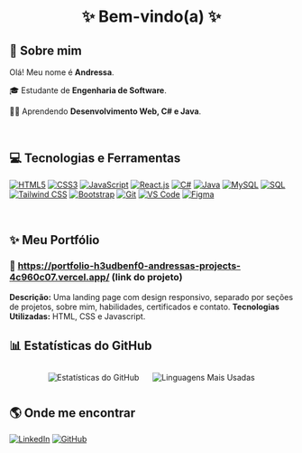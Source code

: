 <h1 align="center">✨ Bem-vindo(a) ✨</h1>

## 🌸 Sobre mim

Olá! Meu nome é **Andressa**.

🎓 Estudante de **Engenharia de Software**.

👩‍💻 Aprendendo **Desenvolvimento Web, C# e Java**.
 

</br>

## 💻 Tecnologias e Ferramentas

[![HTML5](https://img.shields.io/badge/-HTML5-E34F26?style=for-the-badge&logo=html5&logoColor=white)](#)
[![CSS3](https://img.shields.io/badge/-CSS3-1572B6?style=for-the-badge&logo=css3&logoColor=white)](#)
[![JavaScript](https://img.shields.io/badge/-JavaScript-f0db4f?style=for-the-badge&logo=javascript&logoColor=323330)](#)
[![React.js](https://img.shields.io/badge/-React.js-61DAFB?style=for-the-badge&logo=react&logoColor=white)](#)
[![C#](https://img.shields.io/badge/-C%23-239120?style=for-the-badge&logo=c-sharp&logoColor=white)](#)
[![Java](https://img.shields.io/badge/-Java-007396?style=for-the-badge&logo=java&logoColor=white)](#)
[![MySQL](https://img.shields.io/badge/-MySQL-4479A1?style=for-the-badge&logo=mysql&logoColor=white)](#)
[![SQL](https://img.shields.io/badge/-SQL-CC2927?style=for-the-badge&logo=microsoft-sql-server&logoColor=white)](#)
[![Tailwind CSS](https://img.shields.io/badge/-Tailwind%20CSS-38B2AC?style=for-the-badge&logo=tailwind-css&logoColor=white)](#)
[![Bootstrap](https://img.shields.io/badge/-Bootstrap-7952B3?style=for-the-badge&logo=bootstrap&logoColor=white)](#)
[![Git](https://img.shields.io/badge/-Git-F05032?style=for-the-badge&logo=git&logoColor=white)](#)
[![VS Code](https://img.shields.io/badge/-VS%20Code-007ACC?style=for-the-badge&logo=visual-studio-code&logoColor=white)](#)
[![Figma](https://img.shields.io/badge/-Figma-F24E1E?style=for-the-badge&logo=figma&logoColor=white)](#)

</br>

## ✨ Meu Portfólio
### 🚀 https://portfolio-h3udbenf0-andressas-projects-4c960c07.vercel.app/ (link do projeto)
**Descrição:** Uma landing page com design responsivo, separado por seções de projetos, sobre mim, habilidades, certificados e contato. 
**Tecnologias Utilizadas:** HTML, CSS e Javascript.


## 📊 Estatísticas do GitHub

<div align="center">
  <img src="https://github-readme-stats.vercel.app/api?username=andressalp&show_icons=true&hide_border=true&theme=radical" alt="Estatísticas do GitHub" style="margin: 10px;">
  <img src="https://github-readme-stats.vercel.app/api/top-langs/?username=andressalp&layout=compact&hide_border=true&theme=radical" alt="Linguagens Mais Usadas" style="margin: 10px;">
</div>

## 🌎 Onde me encontrar

[![LinkedIn](https://img.shields.io/badge/-LinkedIn-0077B5?style=for-the-badge&logo=linkedin&logoColor=white)](https://www.linkedin.com/in/andressa-rodrigues-lopes-315b00258/)
[![GitHub](https://img.shields.io/badge/-GitHub-181717?style=for-the-badge&logo=github&logoColor=white)](https://github.com/andressalp)

